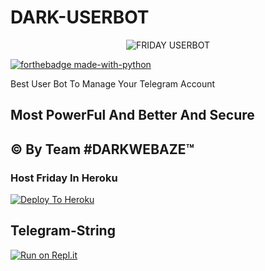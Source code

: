 # DARK-USERBOT

<p align="center">
<img src="https://telegra.ph/file/d9a852eba50aae2b59ef2.jpg" alt="FRIDAY USERBOT">


[![forthebadge made-with-python](http://ForTheBadge.com/images/badges/made-with-python.svg)](https://www.python.org/)



Best User Bot To Manage Your Telegram Account 
## Most PowerFul And Better And Secure

## © By Team #DARKWEBAZE™


### Host Friday In Heroku

[![Deploy To Heroku](https://www.herokucdn.com/deploy/button.svg)](https://heroku.com/deploy?template=https://github.com/DarkUserBot-Team/DarkRoot)

## Telegram-String

[![Run on Repl.it](https://repl.it/badge/github/STARKGANG/friday)](https://friday.midhunkm1294.repl.run)
